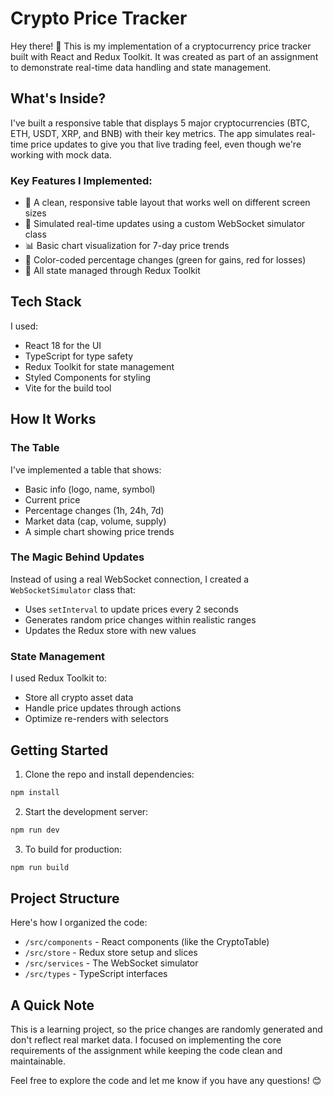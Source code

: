 # Crypto Price Tracker

Hey there! 👋 This is my implementation of a cryptocurrency price tracker built with React and Redux Toolkit. It was created as part of an assignment to demonstrate real-time data handling and state management.

## What's Inside?

I've built a responsive table that displays 5 major cryptocurrencies (BTC, ETH, USDT, XRP, and BNB) with their key metrics. The app simulates real-time price updates to give you that live trading feel, even though we're working with mock data.

### Key Features I Implemented:

- 🎨 A clean, responsive table layout that works well on different screen sizes
- 🔄 Simulated real-time updates using a custom WebSocket simulator class
- 📊 Basic chart visualization for 7-day price trends
- 🎯 Color-coded percentage changes (green for gains, red for losses)
- 💾 All state managed through Redux Toolkit

## Tech Stack

I used:
- React 18 for the UI
- TypeScript for type safety
- Redux Toolkit for state management
- Styled Components for styling
- Vite for the build tool

## How It Works

### The Table
I've implemented a table that shows:
- Basic info (logo, name, symbol)
- Current price
- Percentage changes (1h, 24h, 7d)
- Market data (cap, volume, supply)
- A simple chart showing price trends

### The Magic Behind Updates
Instead of using a real WebSocket connection, I created a `WebSocketSimulator` class that:
- Uses `setInterval` to update prices every 2 seconds
- Generates random price changes within realistic ranges
- Updates the Redux store with new values

### State Management
I used Redux Toolkit to:
- Store all crypto asset data
- Handle price updates through actions
- Optimize re-renders with selectors

## Getting Started

1. Clone the repo and install dependencies:
```bash
npm install
```

2. Start the development server:
```bash
npm run dev
```

3. To build for production:
```bash
npm run build
```

## Project Structure

Here's how I organized the code:
- `/src/components` - React components (like the CryptoTable)
- `/src/store` - Redux store setup and slices
- `/src/services` - The WebSocket simulator
- `/src/types` - TypeScript interfaces

## A Quick Note

This is a learning project, so the price changes are randomly generated and don't reflect real market data. I focused on implementing the core requirements of the assignment while keeping the code clean and maintainable.

Feel free to explore the code and let me know if you have any questions! 😊 
